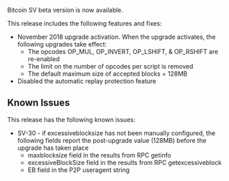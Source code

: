 Bitcoin SV beta version is now available. 

This release includes the following features and fixes:
 - November 2018 upgrade activation. When the upgrade activates, the 
 following upgrades take effect:
    - The opcodes OP_MUL, OP_INVERT, OP_LSHIFT, & OP_RSHIFT are re-enabled
    - The limit on the number of opcodes per script is removed
    - The default maximum size of accepted blocks = 128MB
 - Disabled the automatic replay protection feature

## Known Issues
This release has the following known issues:

* SV-30 - if excessiveblocksize has not been manually configured, the following fields report the
post-upgrade value (128MB) before the upgrade has taken place
  * maxblocksize field in the results from RPC getinfo
  * excessiveBlockSize field in the results from RPC getexcessiveblock
  * EB field in the P2P useragent string
